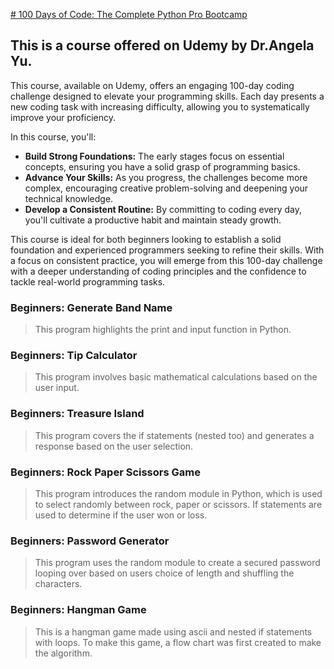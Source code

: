 [# 100 Days of Code: The Complete Python Pro Bootcamp
](https://www.udemy.com/course/100-days-of-code/?couponCode=KEEPLEARNING)

## This is a course offered on Udemy by Dr.Angela Yu.
This course, available on Udemy, offers an engaging 100-day coding challenge designed to elevate your programming skills. Each day presents a new coding task with increasing difficulty, allowing you to systematically improve your proficiency.

In this course, you'll:

- **Build Strong Foundations:** The early stages focus on essential concepts, ensuring you have a solid grasp of programming basics.
- **Advance Your Skills:** As you progress, the challenges become more complex, encouraging creative problem-solving and deepening your technical knowledge.
- **Develop a Consistent Routine:** By committing to coding every day, you'll cultivate a productive habit and maintain steady growth.

This course is ideal for both beginners looking to establish a solid foundation and experienced programmers seeking to refine their skills. With a focus on consistent practice, you will emerge from this 100-day challenge with a deeper understanding of coding principles and the confidence to tackle real-world programming tasks.


### Beginners: Generate Band Name
>This program highlights the print and input function in Python.

### Beginners: Tip Calculator
>This program involves basic mathematical calculations based on the user input.

### Beginners: Treasure Island
>This program covers the if statements (nested too) and generates a response based on the user selection.

### Beginners: Rock Paper Scissors Game
>This program introduces the random module in Python, which is used to select randomly between rock, paper or scissors. If statements are used to determine if the user won or loss.

### Beginners: Password Generator
>This program uses the random module to create a secured password looping over based on users choice of length and shuffling the characters.

### Beginners: Hangman Game
> This is a hangman game made using ascii and nested if statements with loops. To make this game, a flow chart was first created to make the algorithm. 